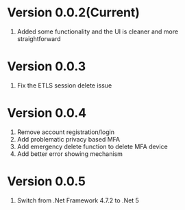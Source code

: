 # Version 0.0.2(Current)
1. Added some functionality and the UI is cleaner and more straightforward

# Version 0.0.3
1. Fix the ETLS session delete issue

# Version 0.0.4
1. Remove account registration/login
2. Add problematic privacy based MFA
3. Add emergency delete function to delete MFA device
4. Add better error showing mechanism

# Version 0.0.5
1. Switch from .Net Framework 4.7.2 to .Net 5
